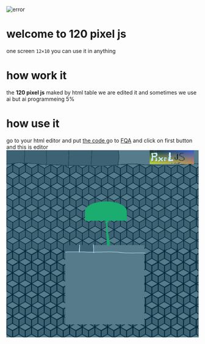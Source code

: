 ![error](https://fxs1400.github.io/120pixeljs/logo.png)
# welcome to 120 pixel js 
one screen ```12×10``` you can use it in anything 
# how work it
the **120 pixel js** maked by html table we are edited it and sometimes we use ai but ai programmeing 5% 
# how use it 
go to your html editor and put [the code ](https://raw.githubusercontent.com/fxs1400/120pixeljs/refs/heads/main/Code.txt)
go to [FQA](https://fxs1400.github.io/120pixeljs/uemo.htm) and click on first button and this is editor 
![no image](gee.png)
